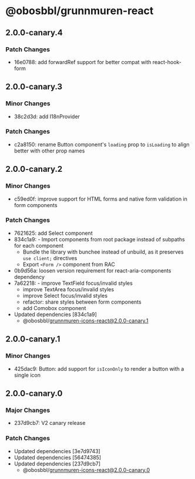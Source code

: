 # @obosbbl/grunnmuren-react

## 2.0.0-canary.4

### Patch Changes

- 16e0788: add forwardRef support for better compat with react-hook-form

## 2.0.0-canary.3

### Minor Changes

- 38c2d3d: add I18nProvider

### Patch Changes

- c2a8150: rename Button component's `loading` prop to `isLoading` to align better with other prop names

## 2.0.0-canary.2

### Minor Changes

- c59ed0f: improve support for HTML forms and native form validation in form components

### Patch Changes

- 7621625: add Select component
- 834c1a9: - Import components from root package instead of subpaths for each component
  - Bundle the library with bunchee instead of unbuild, as it preserves `use client;` directives
  - Export `<Form />` component from RAC
- 0b9d56a: loosen version requirement for react-aria-components dependency
- 7a62218: - improve TextField focus/invalid styles
  - improve TextArea focus/invalid styles
  - improve Select focus/invalid styles
  - refactor: share styles between form components
  - add Comobox component
- Updated dependencies [834c1a9]
  - @obosbbl/grunnmuren-icons-react@2.0.0-canary.1

## 2.0.0-canary.1

### Minor Changes

- 425dac9: Button: add support for `isIconOnly` to render a button with a single icon

## 2.0.0-canary.0

### Major Changes

- 237d9cb7: V2 canary release

### Patch Changes

- Updated dependencies [3e7d9743]
- Updated dependencies [56474385]
- Updated dependencies [237d9cb7]
  - @obosbbl/grunnmuren-icons-react@2.0.0-canary.0

